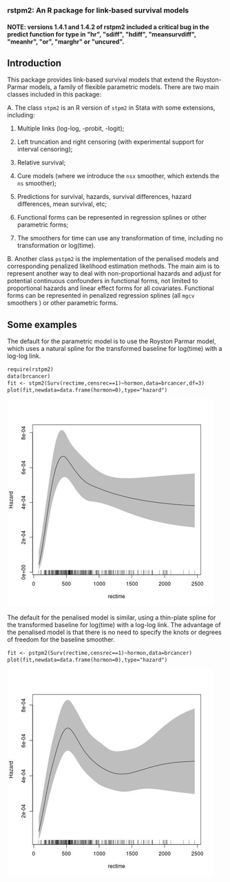 ### rstpm2: An R package for link-based survival models ###

#### NOTE: versions 1.4.1 and 1.4.2 of rstpm2 included a critical bug in the predict function for type in "hr", "sdiff", "hdiff", "meansurvdiff", "meanhr", "or", "marghr" or "uncured". ####

Introduction
-----------

 

This package provides link-based survival models that extend the Royston-Parmar models, a family of flexible parametric models. There are two main classes included in this package:

 

A. The class `stpm2` is an R version of `stpm2` in Stata with some extensions, including:

1. Multiple links (log-log, -probit, -logit);

2. Left truncation and right censoring (with experimental support for interval censoring);

3. Relative survival;

4. Cure models (where we introduce the `nsx` smoother, which extends the `ns` smoother);

5. Predictions for survival, hazards, survival differences, hazard differences, mean survival, etc;

6. Functional forms can be represented in regression splines or other parametric forms;

7. The smoothers for time can use any transformation of time, including no transformation or log(time).

 

B. Another class `pstpm2` is the implementation of the penalised models and corresponding penalized likelihood estimation methods. The main aim is to represent another way to deal with non-proportional hazards and  adjust for potential continuous confounders in functional forms, not limited to proportional hazards and linear effect forms for all covariates. Functional forms can be represented in penalized regression splines (all `mgcv` smoothers ) or other parametric forms.


Some examples
-------------

<!--
require(rstpm2)
data(brcancer)
fit <- stpm2(Surv(rectime,censrec==1)~hormon,data=brcancer,df=3) jpeg(filename="~/src/R/rstpm2/inst/fig1-README.md.jpg") plot(fit,newdata=data.frame(hormon=0),type="hazard")
dev.off()
-->

The default for the parametric model is to use the Royston Parmar model, which uses a natural spline for the transformed baseline for log(time) with a log-log link. 

```
require(rstpm2)
data(brcancer)
fit <- stpm2(Surv(rectime,censrec==1)~hormon,data=brcancer,df=3)
plot(fit,newdata=data.frame(hormon=0),type="hazard")
```

<!--img src="inst/fig1-README.md.jpg" alt="(Hazard plot)" style="width:304px;height:228px;"-->
<img src="inst/fig1-README.md.jpg" alt="(Hazard plot)">

The default for the penalised model is similar, using a thin-plate spline for the transformed baseline for log(time) with a log-log link. The advantage of the penalised model is that there is no need to specify the knots or degrees of freedom for the baseline smoother.

<!--
fit <- pstpm2(Surv(rectime,censrec==1)~hormon,data=brcancer)
jpeg(filename="~/src/R/rstpm2/inst/fig2-README.md.jpg")
plot(fit,newdata=data.frame(hormon=0),type="hazard")
dev.off()
-->

```
fit <- pstpm2(Surv(rectime,censrec==1)~hormon,data=brcancer)
plot(fit,newdata=data.frame(hormon=0),type="hazard")
```

<img src="inst/fig2-README.md.jpg" alt="(Hazard plot 2)">
